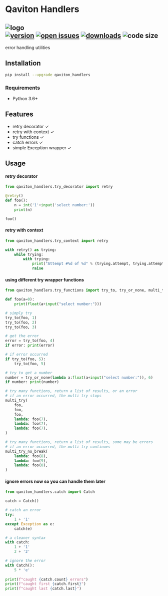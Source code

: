 # Qaviton Handlers  
![logo](https://www.qaviton.com/wp-content/uploads/logo-svg.svg)  
[![version](https://img.shields.io/pypi/v/qaviton_handlers.svg)](https://pypi.python.org/pypi)
[![open issues](https://img.shields.io/github/issues/qaviton/qaviton_handlers)](https://github/issues-raw/qaviton/qaviton_handlers)
[![downloads](https://img.shields.io/pypi/dm/qaviton_handlers.svg)](https://pypi.python.org/pypi)
![code size](https://img.shields.io/github/languages/code-size/qaviton/qaviton_handlers)
-------------------------  

error handling utilities  
  
## Installation  
```sh  
pip install --upgrade qaviton_handlers  
```  
  
### Requirements
- Python 3.6+  
  
## Features  
* retry decorator ✓  
* retry with context ✓  
* try functions ✓  
* catch errors ✓  
* simple Exception wrapper ✓  

## Usage  
  
#### retry decorator
```python
from qaviton_handlers.try_decorator import retry

@retry()
def foo():
    n = int('1'+input('select number:'))
    print(n)

foo()
```
  
#### retry with context
```python
from qaviton_handlers.try_context import retry

with retry() as trying:
    while trying:
        with trying:
            print("Attempt #%d of %d" % (trying.attempt, trying.attempts))
            raise
```
  
#### using different try wrapper functions
```python
from qaviton_handlers.try_functions import try_to, try_or_none, multi_try, multi_try_no_break

def foo(a=0):
    print(float(a+input("select number:")))

# simply try
try_to(foo, 1)
try_to(foo, 2)
try_to(foo, 3)
```
```python
# get the error
error = try_to(foo, 4)
if error: print(error)

# if error occurred
if try_to(foo, 5):
    try_to(foo, 5)
```
```python
# try to get a number
number = try_or_none(lambda a:float(a+input("select number:")), 6)
if number: print(number)
```
```python
# try many functions, return a list of results, or an error
# if an error occurred, the multi try stops
multi_try(
    foo,
    foo,
    foo,
    lambda: foo(7),
    lambda: foo(7),
    lambda: foo(7),
)
```
```python
# try many functions, return a list of results, some may be errors
# if an error occurred, the multi try continues
multi_try_no_break(
    lambda: foo(8),
    lambda: foo(9),
    lambda: foo(0),
)
```
  
#### ignore errors now so you can handle them later
```python
from qaviton_handlers.catch import Catch

catch = Catch()

# catch an error
try:
    1 + '1'
except Exception as e:
    catch(e)

# a cleaner syntax
with catch:
    1 + '1'
    2 + '2'

# ignore the error
with Catch():
    5 * 'e'
    
print(f"caught {catch.count} errors")
print(f"caught first {catch.first}")
print(f"caught last {catch.last}")
```  
  